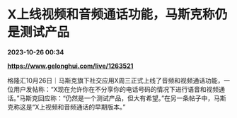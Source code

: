 # X上线视频和音频通话功能，马斯克称仍是测试产品

**2023-10-26 00:34**

**https://www.gelonghui.com/live/1263521**

格隆汇10月26日｜马斯克旗下社交应用X周三正式上线了音频和视频通话功能，一位用户发帖称：“X现在允许你在不分享你的电话号码的情况下进行语音和视频通话。”马斯克回应称：“仍然是一个测试产品，但大有希望。”在另一条帖子中，马斯克称这是“X上视频和音频通话的早期版本。”